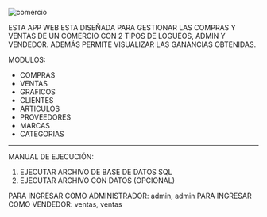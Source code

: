 ![comercio](https://user-images.githubusercontent.com/54191222/179877322-c24a4df3-24db-4300-89a4-36b4167f9f69.png)

ESTA APP WEB ESTA DISEÑADA PARA GESTIONAR LAS COMPRAS Y VENTAS DE UN COMERCIO CON 2 TIPOS DE LOGUEOS, ADMIN Y VENDEDOR. ADEMÁS PERMITE VISUALIZAR LAS GANANCIAS OBTENIDAS.

MODULOS:
- COMPRAS
- VENTAS
- GRAFICOS
- CLIENTES
- ARTICULOS
- PROVEEDORES
- MARCAS
- CATEGORIAS

______________________
MANUAL DE EJECUCIÓN:

1. EJECUTAR ARCHIVO DE BASE DE DATOS SQL
2. EJECUTAR ARCHIVO CON DATOS (OPCIONAL)

PARA INGRESAR COMO ADMINISTRADOR: admin, admin
PARA INGRESAR COMO VENDEDOR: ventas, ventas
